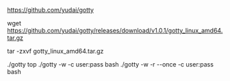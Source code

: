 

https://github.com/yudai/gotty


wget https://github.com/yudai/gotty/releases/download/v1.0.1/gotty_linux_amd64.tar.gz

tar -zxvf gotty_linux_amd64.tar.gz

./gotty top
./gotty -w -c user:pass bash
./gotty -w -r --once -c user:pass bash



